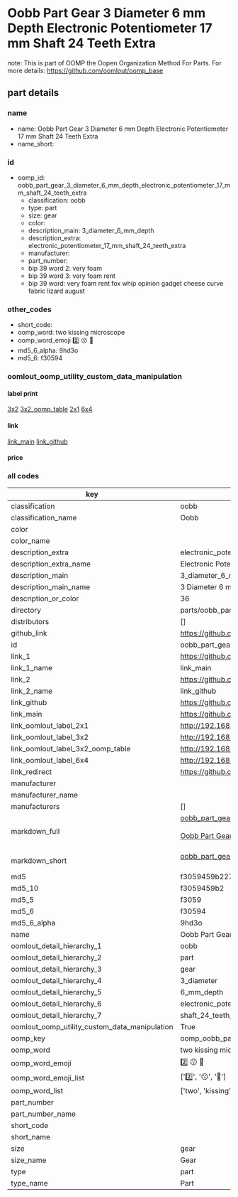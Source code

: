 # Oobb Part Gear 3 Diameter 6 mm Depth Electronic Potentiometer 17 mm Shaft 24 Teeth Extra  

note: This is part of OOMP the Oopen Organization Method For Parts. For more details: https://github.com/oomlout/oomp_base

##  part details
  







### name
* name: Oobb Part Gear 3 Diameter 6 mm Depth Electronic Potentiometer 17 mm Shaft 24 Teeth Extra
* name_short: 
### id
* oomp_id: oobb_part_gear_3_diameter_6_mm_depth_electronic_potentiometer_17_mm_shaft_24_teeth_extra
  * classification: oobb
  * type: part
  * size: gear
  * color: 
  * description_main: 3_diameter_6_mm_depth
  * description_extra: electronic_potentiometer_17_mm_shaft_24_teeth_extra
  * manufacturer: 
  * part_number: 
  * bip 39 word 2: very foam
  * bip 39 word 3: very foam rent
  * bip 39 word: very foam rent fox whip opinion gadget cheese curve fabric lizard august

### other_codes
* short_code: 
* oomp_word: two kissing microscope
* oomp_word_emoji :two: :kissing: :microscope:
* md5_6_alpha: 9hd3o
* md5_6: f30594






### oomlout_oomp_utility_custom_data_manipulation
#### label print
[3x2](http://192.168.1.245:1112/?label=oomp%209hd3o)
[3x2_oomp_table](http://192.168.1.108:1112/?label=oomp%209hd3o)
[2x1](http://192.168.1.242:1112/?label=oomp%209hd3o)
[6x4](http://192.168.1.55:1112/?label=oomp%209hd3o)    

#### link

[link_main](https://github.com/oomlout/oomlout_oomp_version_1_messy/tree/main/parts/oobb_part_gear_3_diameter_6_mm_depth_electronic_potentiometer_17_mm_shaft_24_teeth_extra) [link_github](https://github.com/oomlout/oomlout_oomp_version_1_messy/tree/main/parts/oobb_part_gear_3_diameter_6_mm_depth_electronic_potentiometer_17_mm_shaft_24_teeth_extra)                             

#### price







### all codes 
| key | value |  
| --- | --- |  
| classification | oobb |  
| classification_name | Oobb |  
| color |  |  
| color_name |  |  
| description_extra | electronic_potentiometer_17_mm_shaft_24_teeth_extra |  
| description_extra_name | Electronic Potentiometer 17 mm Shaft 24 Teeth Extra |  
| description_main | 3_diameter_6_mm_depth |  
| description_main_name | 3 Diameter 6 mm Depth |  
| description_or_color | 36 |  
| directory | parts/oobb_part_gear_3_diameter_6_mm_depth_electronic_potentiometer_17_mm_shaft_24_teeth_extra |  
| distributors | [] |  
| github_link | https://github.com/oomlout/oomlout_oomp_part_src/tree/main/parts/oobb_part_gear_3_diameter_6_mm_depth_electronic_potentiometer_17_mm_shaft_24_teeth_extra |  
| id | oobb_part_gear_3_diameter_6_mm_depth_electronic_potentiometer_17_mm_shaft_24_teeth_extra |  
| link_1 | https://github.com/oomlout/oomlout_oomp_version_1_messy/tree/main/parts/oobb_part_gear_3_diameter_6_mm_depth_electronic_potentiometer_17_mm_shaft_24_teeth_extra |  
| link_1_name | link_main |  
| link_2 | https://github.com/oomlout/oomlout_oomp_version_1_messy/tree/main/parts/oobb_part_gear_3_diameter_6_mm_depth_electronic_potentiometer_17_mm_shaft_24_teeth_extra |  
| link_2_name | link_github |  
| link_github | https://github.com/oomlout/oomlout_oomp_version_1_messy/tree/main/parts/oobb_part_gear_3_diameter_6_mm_depth_electronic_potentiometer_17_mm_shaft_24_teeth_extra |  
| link_main | https://github.com/oomlout/oomlout_oomp_version_1_messy/tree/main/parts/oobb_part_gear_3_diameter_6_mm_depth_electronic_potentiometer_17_mm_shaft_24_teeth_extra |  
| link_oomlout_label_2x1 | http://192.168.1.242:1112/?label=oomp%209hd3o |  
| link_oomlout_label_3x2 | http://192.168.1.245:1112/?label=oomp%209hd3o |  
| link_oomlout_label_3x2_oomp_table | http://192.168.1.108:1112/?label=oomp%209hd3o |  
| link_oomlout_label_6x4 | http://192.168.1.55:1112/?label=oomp%209hd3o |  
| link_redirect | https://github.com/oomlout/oomlout_oomp_version_1_messy/tree/main/parts/oobb_part_gear_3_diameter_6_mm_depth_electronic_potentiometer_17_mm_shaft_24_teeth_extra |  
| manufacturer |  |  
| manufacturer_name |  |  
| manufacturers | [] |  
| markdown_full | [oobb_part_gear_3_diameter_6_mm_depth_electronic_potentiometer_17_mm_shaft_24_teeth_extra](none)<br>[](none)<br>[Oobb Part Gear 3 Diameter 6 Mm Depth Electronic Potentiometer 17 Mm Shaft 24 Teeth Extra](none)<br><br> |  
| markdown_short | [oobb_part_gear_3_diameter_6_mm_depth_electronic_potentiometer_17_mm_shaft_24_teeth_extra](none)<br><br> |  
| md5 | f3059459b2272bd66dfd35c56c968797 |  
| md5_10 | f3059459b2 |  
| md5_5 | f3059 |  
| md5_6 | f30594 |  
| md5_6_alpha | 9hd3o |  
| name | Oobb Part Gear 3 Diameter 6 mm Depth Electronic Potentiometer 17 mm Shaft 24 Teeth Extra |  
| oomlout_detail_hierarchy_1 | oobb |  
| oomlout_detail_hierarchy_2 | part |  
| oomlout_detail_hierarchy_3 | gear |  
| oomlout_detail_hierarchy_4 | 3_diameter |  
| oomlout_detail_hierarchy_5 | 6_mm_depth |  
| oomlout_detail_hierarchy_6 | electronic_potentiometer_17_mm |  
| oomlout_detail_hierarchy_7 | shaft_24_teeth_extra |  
| oomlout_oomp_utility_custom_data_manipulation | True |  
| oomp_key | oomp_oobb_part_gear_3_diameter_6_mm_depth_electronic_potentiometer_17_mm_shaft_24_teeth_extra |  
| oomp_word | two kissing microscope |  
| oomp_word_emoji | :two: :kissing: :microscope: |  
| oomp_word_emoji_list | [':two:', ':kissing:', ':microscope:'] |  
| oomp_word_list | ['two', 'kissing', 'microscope'] |  
| part_number |  |  
| part_number_name |  |  
| short_code |  |  
| short_name |  |  
| size | gear |  
| size_name | Gear |  
| type | part |  
| type_name | Part |  
